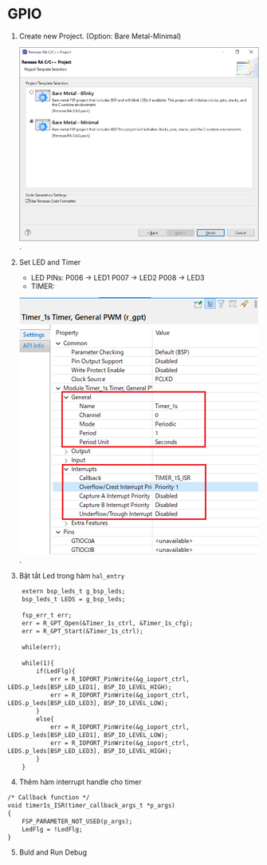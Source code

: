 # GPIO

1. Create new Project. (Option: Bare Metal-Minimal)

    ![This is a alt text.](image/NewProject.png "New Project").
2. Set LED and Timer
    * LED PINs: P006 -> LED1
                P007 -> LED2
                P008 -> LED3
    * TIMER:

    ![This is a alt text.](image/SettingTimer.png "Setting Timer.").
3. Bật tắt Led trong hàm `hal_entry`
```
    extern bsp_leds_t g_bsp_leds;
    bsp_leds_t LEDS = g_bsp_leds;

    fsp_err_t err;
    err = R_GPT_Open(&Timer_1s_ctrl, &Timer_1s_cfg);
    err = R_GPT_Start(&Timer_1s_ctrl);

    while(err);

    while(1){
        if(LedFlg){
            err = R_IOPORT_PinWrite(&g_ioport_ctrl, LEDS.p_leds[BSP_LED_LED1], BSP_IO_LEVEL_HIGH);
            err = R_IOPORT_PinWrite(&g_ioport_ctrl, LEDS.p_leds[BSP_LED_LED3], BSP_IO_LEVEL_LOW);
        }
        else{
            err = R_IOPORT_PinWrite(&g_ioport_ctrl, LEDS.p_leds[BSP_LED_LED1], BSP_IO_LEVEL_LOW);
            err = R_IOPORT_PinWrite(&g_ioport_ctrl, LEDS.p_leds[BSP_LED_LED3], BSP_IO_LEVEL_HIGH);
        }
    }
```
4. Thêm hàm interrupt handle cho timer
```
/* Callback function */
void timer1s_ISR(timer_callback_args_t *p_args)
{
    FSP_PARAMETER_NOT_USED(p_args);
    LedFlg = !LedFlg;
}
```

5. Buld and Run Debug
